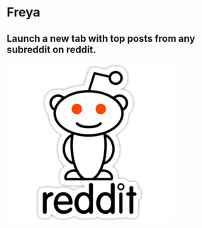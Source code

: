 # Freya


## Launch a new tab with top posts from any subreddit on reddit.

![reddit](images/icon.png)
